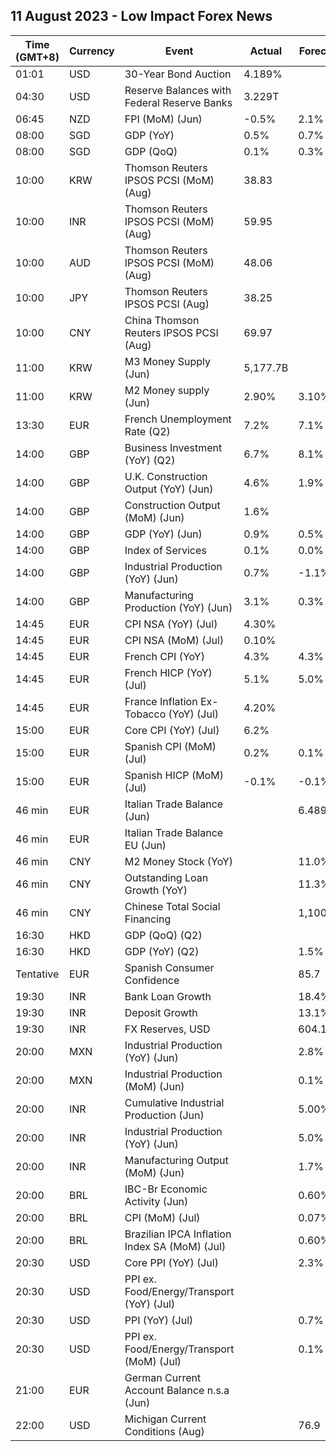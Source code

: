 ## 11 August 2023 - Low Impact Forex News

| Time (GMT+8) | Currency | Event | Actual | Forecast | Previous |
|------|----------|-------|--------|----------|----------|
| 01:01 | USD | 30-Year Bond Auction | 4.189% |  | 3.910% |
| 04:30 | USD | Reserve Balances with Federal Reserve Banks | 3.229T |  | 3.217T |
| 06:45 | NZD | FPI (MoM) (Jun) | -0.5% | 2.1% | 0.3% |
| 08:00 | SGD | GDP (YoY) | 0.5% | 0.7% | 0.4% |
| 08:00 | SGD | GDP (QoQ) | 0.1% | 0.3% | -0.4% |
| 10:00 | KRW | Thomson Reuters IPSOS PCSI (MoM) (Aug) | 38.83 |  | 41.70 |
| 10:00 | INR | Thomson Reuters IPSOS PCSI (MoM) (Aug) | 59.95 |  | 56.82 |
| 10:00 | AUD | Thomson Reuters IPSOS PCSI (MoM) (Aug) | 48.06 |  | 48.05 |
| 10:00 | JPY | Thomson Reuters IPSOS PCSI (Aug) | 38.25 |  | 38.87 |
| 10:00 | CNY | China Thomson Reuters IPSOS PCSI (Aug) | 69.97 |  | 77.32 |
| 11:00 | KRW | M3 Money Supply (Jun) | 5,177.7B |  | 5,149.4B |
| 11:00 | KRW | M2 Money supply (Jun) | 2.90% | 3.10% | 2.20% |
| 13:30 | EUR | French Unemployment Rate (Q2) | 7.2% | 7.1% | 7.1% |
| 14:00 | GBP | Business Investment (YoY) (Q2) | 6.7% | 8.1% | 5.8% |
| 14:00 | GBP | U.K. Construction Output (YoY) (Jun) | 4.6% | 1.9% | 0.2% |
| 14:00 | GBP | Construction Output (MoM) (Jun) | 1.6% |  | -0.3% |
| 14:00 | GBP | GDP (YoY) (Jun) | 0.9% | 0.5% | -0.4% |
| 14:00 | GBP | Index of Services | 0.1% | 0.0% | 0.0% |
| 14:00 | GBP | Industrial Production (YoY) (Jun) | 0.7% | -1.1% | -2.1% |
| 14:00 | GBP | Manufacturing Production (YoY) (Jun) | 3.1% | 0.3% | -0.6% |
| 14:45 | EUR | CPI NSA (YoY) (Jul) | 4.30% |  | 4.30% |
| 14:45 | EUR | CPI NSA (MoM) (Jul) | 0.10% |  | 0.20% |
| 14:45 | EUR | French CPI (YoY) | 4.3% | 4.3% | 4.5% |
| 14:45 | EUR | French HICP (YoY) (Jul) | 5.1% | 5.0% | 5.3% |
| 14:45 | EUR | France Inflation Ex-Tobacco (YoY) (Jul) | 4.20% |  | 4.40% |
| 15:00 | EUR | Core CPI (YoY) (Jul) | 6.2% |  | 5.9% |
| 15:00 | EUR | Spanish CPI (MoM) (Jul) | 0.2% | 0.1% | 0.6% |
| 15:00 | EUR | Spanish HICP (MoM) (Jul) | -0.1% | -0.1% | 0.6% |
| 46 min | EUR | Italian Trade Balance (Jun) |  | 6.489B | 4.711B |
| 46 min | EUR | Italian Trade Balance EU (Jun) |  |  | 0.27B |
| 46 min | CNY | M2 Money Stock (YoY) |  | 11.0% | 11.3% |
| 46 min | CNY | Outstanding Loan Growth (YoY) |  | 11.3% | 11.3% |
| 46 min | CNY | Chinese Total Social Financing |  | 1,100.0B | 4,220.0B |
| 16:30 | HKD | GDP (QoQ) (Q2) |  |  | 5.3% |
| 16:30 | HKD | GDP (YoY) (Q2) |  | 1.5% | 2.9% |
| Tentative | EUR | Spanish Consumer Confidence |  | 85.7 | 92.4 |
| 19:30 | INR | Bank Loan Growth |  | 18.4% | 20.2% |
| 19:30 | INR | Deposit Growth |  | 13.1% | 13.2% |
| 19:30 | INR | FX Reserves, USD |  | 604.13B | 603.87B |
| 20:00 | MXN | Industrial Production (YoY) (Jun) |  | 2.8% | 3.9% |
| 20:00 | MXN | Industrial Production (MoM) (Jun) |  | 0.1% | 1.0% |
| 20:00 | INR | Cumulative Industrial Production (Jun) |  | 5.00% | 4.80% |
| 20:00 | INR | Industrial Production (YoY) (Jun) |  | 5.0% | 5.2% |
| 20:00 | INR | Manufacturing Output (MoM) (Jun) |  | 1.7% | 5.7% |
| 20:00 | BRL | IBC-Br Economic Activity (Jun) |  | 0.60% | -2.00% |
| 20:00 | BRL | CPI (MoM) (Jul) |  | 0.07% | -0.08% |
| 20:00 | BRL | Brazilian IPCA Inflation Index SA (MoM) (Jul) |  | 0.60% | -0.02% |
| 20:30 | USD | Core PPI (YoY) (Jul) |  | 2.3% | 2.4% |
| 20:30 | USD | PPI ex. Food/Energy/Transport (YoY) (Jul) |  |  | 2.6% |
| 20:30 | USD | PPI (YoY) (Jul) |  | 0.7% | 0.1% |
| 20:30 | USD | PPI ex. Food/Energy/Transport (MoM) (Jul) |  | 0.1% | 0.1% |
| 21:00 | EUR | German Current Account Balance n.s.a (Jun) |  |  | 8.9B |
| 22:00 | USD | Michigan Current Conditions (Aug) |  | 76.9 | 76.6 |
